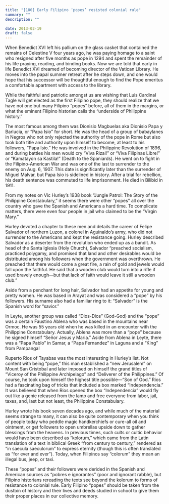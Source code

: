 ```yaml
---
title: "[180] Early Filipino ‘popes’ resisted colonial rule"
summary: ""
description: ""

date: 2013-02-19
draft: false
---
```


When Benedict XVI left his pallium on the glass casket that contained the remains of Celestine V four years ago, he was paying homage to a saint who resigned after five months as pope in 1294 and spent the remainder of his life praying, reading, and binding books. Now we are told that early in life Benedict XVI dreamed of becoming director of the Vatican Library. He moves into the papal summer retreat after he steps down, and one would hope that his successor will be thoughtful enough to find the Pope emeritus a comfortable apartment with access to the library.

While the faithful and patriotic amongst us are wishing that Luis Cardinal Tagle will get elected as the first Filipino pope, they should realize that we have not one but many Filipino “popes” before, all of them in the margins, or what the eminent Filipino historian calls the “underside of Philippine history.”

The most famous among them was Dionisio Magbuelas aka Dionisio Papa y Barlucia, or “Papa Isio” for short. He was the head of a group of babaylanes in Negros who not only rejected the authority of the pope in Rome but also took both title and authority upon himself to become, at least to his followers, “Papa Isio.” He was involved in the Philippine Revolution of 1896, and during battles his men would cry “Viva Rizal!” or “Viva Filipinas Libre!” or “Kamatayon sa Kastila!” (Death to the Spaniards). He went on to fight in the Filipino-American War and was one of the last to surrender to the enemy on Aug. 6, 1907. This date is significantly later than the surrender of Miguel Malvar, but Papa Isio is sidelined in history. After a trial for rebellion, his death sentence was commuted to life imprisonment. He died in Bilibid in 1911.

From my notes on Vic Hurley’s 1938 book “Jungle Patrol: The Story of the Philippine Constabulary,” it seems there were other “popes” all over the country who gave the Spanish and Americans a hard time. To complicate matters, there were even four people in jail who claimed to be the “Virgin Mary.”

Hurley devoted a chapter to these men and details the career of Felipe Salvador of northern Luzon, a colonel in Aguinaldo’s army, who did not surrender to the Americans and kept the resistance going. Hurley described Salvador as a deserter from the revolution who ended up as a bandit. As head of the Santa Iglesia (Holy Church), Salvador “preached socialism, practiced polygamy, and promised that land and other desirables would be distributed among his followers when the government was overthrown. He preached that there would come a great fire, a rain of gold and jewels would fall upon the faithful. He said that a wooden club would turn into a rifle if used bravely enough—but that lack of faith would leave it still a wooden club.”

Aside from a penchant for long hair, Salvador had an appetite for young and pretty women. He was based in Arayat and was considered a “pope” by his followers. His surname also had a familiar ring to it: “Salvador” is the Spanish word for “savior.”

In Leyte, another group was called “Dios-Dios” (God-God) and the “pope” was a certain Faustino Ablena who was based in the mountains near Ormoc. He was 55 years old when he was killed in an encounter with the Philippine Constabulary. Actually, Ablena was more than a “pope” because he signed himself “Señor Jesus y Maria.” Aside from Ablena in Leyte, there was a “Papa Pablo” in Samar, a “Papa Fernandez” in Laguna and a “King” from Pampanga!

Ruperto Rios of Tayabas was the most interesting in Hurley’s list. Not content with being “pope,” this man established a “new Jerusalem” on Mount San Cristobal and later imposed on himself the grand titles of “Viceroy of the Philippine Archipelago” and “Deliverer of the Philippines.” Of course, he took upon himself the highest title possible—“Son of God.” Rios had a fascinating bag of tricks that included a box marked “Independencia.” It was believed that when Rios opened the box “Independencia” would fly out like a genie released from the lamp and free everyone from labor, jail, taxes, and, last but not least, the Philippine Constabulary.

Hurley wrote his book seven decades ago, and while much of the material seems strange to many, it can also be quite contemporary when you think of people today who peddle magic handkerchiefs or cure-all oil and ointment, or get followers to open umbrellas upside down to gather blessings from the heavens. In previous times, such cults or cultic behavior would have been described as “kolorum,” which came from the Latin translation of a text in biblical Greek “from century to century,” rendered as “in saecula saeculorum” to express eternity (though this is often translated as “for ever and ever”). Today, when Filipinos say “colorum” they mean an illegal bus, jeep, or taxi.

These “popes” and their followers were derided in the Spanish and American sources as “pobres e ignorantes” (poor and ignorant rabble), but Filipino historians rereading the texts see beyond the kolorum to forms of resistance to colonial rule. Early Filipino “popes” should be taken from the dustbin of history and their lives and deeds studied in school to give them their proper places in our collective memory.
